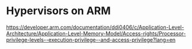 # Hypervisors on ARM
https://developer.arm.com/documentation/ddi0406/c/Application-Level-Architecture/Application-Level-Memory-Model/Access-rights/Processor-privilege-levels--execution-privilege--and-access-privilege?lang=en
